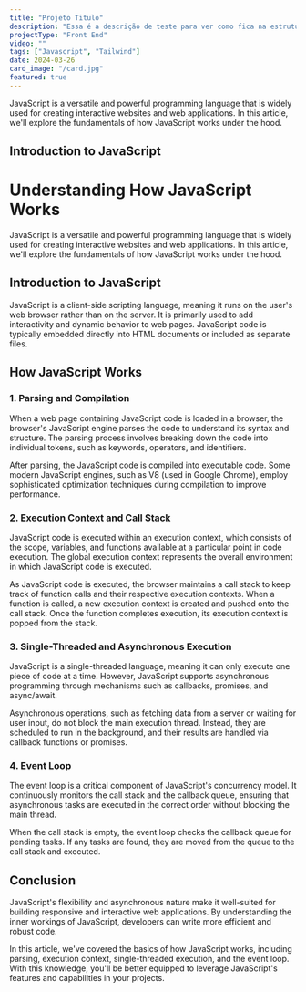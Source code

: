 ```yaml
---
title: "Projeto Titulo"
description: "Essa é a descrição de teste para ver como fica na estrutura do projeto."
projectType: "Front End"
video: ""
tags: ["Javascript", "Tailwind"]
date: 2024-03-26
card_image: "/card.jpg"
featured: true
---
```



JavaScript is a versatile and powerful programming language that is widely used for creating interactive websites and web applications. In this article, we'll explore the fundamentals of how JavaScript works under the hood.

## Introduction to JavaScript


# Understanding How JavaScript Works

JavaScript is a versatile and powerful programming language that is widely used for creating interactive websites and web applications. In this article, we'll explore the fundamentals of how JavaScript works under the hood.

## Introduction to JavaScript

JavaScript is a client-side scripting language, meaning it runs on the user's web browser rather than on the server. It is primarily used to add interactivity and dynamic behavior to web pages. JavaScript code is typically embedded directly into HTML documents or included as separate files.

## How JavaScript Works

### 1. Parsing and Compilation

When a web page containing JavaScript code is loaded in a browser, the browser's JavaScript engine parses the code to understand its syntax and structure. The parsing process involves breaking down the code into individual tokens, such as keywords, operators, and identifiers.

After parsing, the JavaScript code is compiled into executable code. Some modern JavaScript engines, such as V8 (used in Google Chrome), employ sophisticated optimization techniques during compilation to improve performance.

### 2. Execution Context and Call Stack

JavaScript code is executed within an execution context, which consists of the scope, variables, and functions available at a particular point in code execution. The global execution context represents the overall environment in which JavaScript code is executed.

As JavaScript code is executed, the browser maintains a call stack to keep track of function calls and their respective execution contexts. When a function is called, a new execution context is created and pushed onto the call stack. Once the function completes execution, its execution context is popped from the stack.

### 3. Single-Threaded and Asynchronous Execution

JavaScript is a single-threaded language, meaning it can only execute one piece of code at a time. However, JavaScript supports asynchronous programming through mechanisms such as callbacks, promises, and async/await.

Asynchronous operations, such as fetching data from a server or waiting for user input, do not block the main execution thread. Instead, they are scheduled to run in the background, and their results are handled via callback functions or promises.

### 4. Event Loop

The event loop is a critical component of JavaScript's concurrency model. It continuously monitors the call stack and the callback queue, ensuring that asynchronous tasks are executed in the correct order without blocking the main thread.

When the call stack is empty, the event loop checks the callback queue for pending tasks. If any tasks are found, they are moved from the queue to the call stack and executed.

## Conclusion

JavaScript's flexibility and asynchronous nature make it well-suited for building responsive and interactive web applications. By understanding the inner workings of JavaScript, developers can write more efficient and robust code.

In this article, we've covered the basics of how JavaScript works, including parsing, execution context, single-threaded execution, and the event loop. With this knowledge, you'll be better equipped to leverage JavaScript's features and capabilities in your projects.
